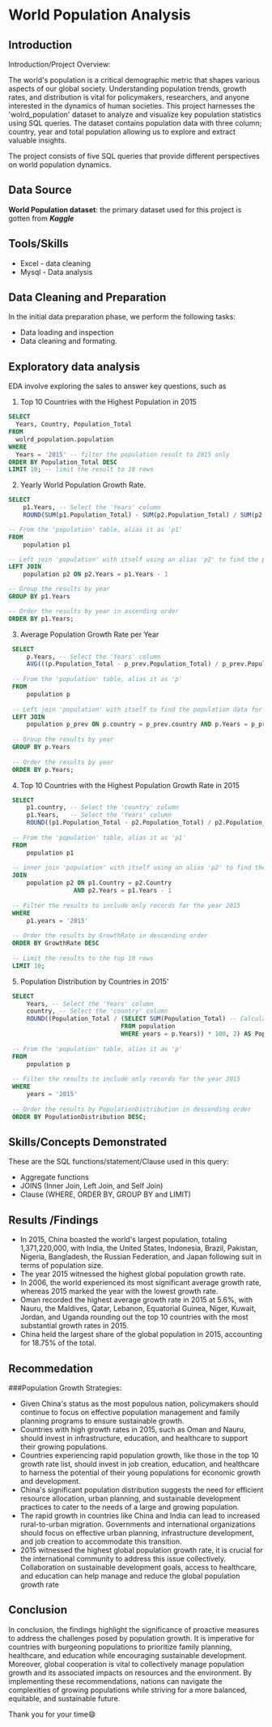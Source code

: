 # World Population Analysis 

## Introduction

Introduction/Project Overview:

The world's population is a critical demographic metric that shapes various aspects of our global society. Understanding population trends, growth rates, and distribution is vital for policymakers, researchers, and anyone interested in the dynamics of human societies. This project harnesses the 'wolrd_population' dataset to analyze and visualize key population statistics using SQL queries. The dataset contains population data with three column; country, year and total population allowing us to explore and extract valuable insights.

The project consists of five SQL queries that provide different perspectives on world population dynamics.


## Data Source
**World Population dataset**: the primary dataset used for this project is gotten from **_Kaggle_**


## Tools/Skills
 
- Excel - data cleaning
- Mysql - Data analysis


## Data Cleaning and Preparation
In the initial data preparation phase, we perform the following tasks:
- Data loading and inspection
- Data cleaning and formating.



## Exploratory data analysis

 EDA involve exploring the sales to answer key questions, such as

1. Top 10 Countries with the Highest Population in 2015
  ```SQL
SELECT 
    Years, Country, Population_Total
FROM
    wolrd_population.population
WHERE
    Years = '2015' -- filter the population result to 2015 only 
ORDER BY Population_Total DESC
LIMIT 10; -- limit the result to 10 rows
```

2. Yearly World Population Growth Rate.
```SQL
SELECT
    p1.Years, -- Select the 'Years' column
    ROUND(SUM(p1.Population_Total) - SUM(p2.Population_Total) / SUM(p2.Population_Total) * 100, 2) AS WorldGrowthRate -- Calculate the world's population growth rate and round to two decimal places

-- From the 'population' table, alias it as 'p1'
FROM
    population p1

-- Left join 'population' with itself using an alias 'p2' to find the population data for the previous year
LEFT JOIN
    population p2 ON p2.Years = p1.Years - 1 

-- Group the results by year
GROUP BY p1.Years

-- Order the results by year in ascending order
ORDER BY p1.Years;
```

   
3. Average Population Growth Rate per Year
```SQL
 SELECT
     p.Years, -- Select the 'Years' column
     AVG(((p.Population_Total - p_prev.Population_Total) / p_prev.Population_Total) * 100) AS AvgGrowthRate -- Calculate the average growth rate
 
 -- From the 'population' table, alias it as 'p'
 FROM
     population p
 
 -- Left join 'population' with itself to find the population data for the previous year
 LEFT JOIN
     population p_prev ON p.country = p_prev.country AND p.Years = p_prev.Years + 1
 
 -- Group the results by year
 GROUP BY p.Years
 
 -- Order the results by year
 ORDER BY p.Years;
 ```


4. Top 10 Countries with the Highest Population Growth Rate in 2015
```SQL
 SELECT
     p1.country, -- Select the 'country' column
     p1.Years,   -- Select the 'Years' column
     ROUND((p1.Population_Total - p2.Population_Total) / p2.Population_Total * 100, 2) AS GrowthRate -- Calculate the growth rate with two decimal places
 
 -- From the 'population' table, alias it as 'p1'
 FROM
     population p1
 
 -- inner join 'population' with itself using an alias 'p2' to find the population data for the previous year
 JOIN
     population p2 ON p1.Country = p2.Country
                  AND p2.Years = p1.Years - 1
 
 -- Filter the results to include only records for the year 2015
 WHERE
     p1.years = '2015'
 
 -- Order the results by GrowthRate in descending order
 ORDER BY GrowthRate DESC
 
 -- Limit the results to the top 10 rows
 LIMIT 10;
```
 
5. Population Distribution by Countries in 2015'
```SQL
 SELECT
     Years, -- Select the 'Years' column
     country, -- Select the 'country' column
     ROUND((Population_Total / (SELECT SUM(Population_Total) -- Calculate the population distribution with two decimal places
                               FROM population
                               WHERE years = p.Years)) * 100, 2) AS PopulationDistribution
 
 -- From the 'population' table, alias it as 'p'
 FROM
     population p
 
 -- Filter the results to include only records for the year 2015
 WHERE
     years = '2015'
 
 -- Order the results by PopulationDistribution in descending order
 ORDER BY PopulationDistribution DESC;
```



## Skills/Concepts Demonstrated
  These are the SQL functions/statement/Clause used in this query:
  - Aggregate functions
  - JOINS (Inner Join, Left Join, and Self Join)
  - Clause (WHERE, ORDER BY, GROUP BY and LIMIT)


## Results /Findings
- In 2015, China boasted the world's largest population, totaling 1,371,220,000, with India, the United States, Indonesia, Brazil, Pakistan, Nigeria, Bangladesh, the Russian Federation, and Japan following suit in terms of population size.
- The year 2015 witnessed the highest global population growth rate.
- In 2006, the world experienced its most significant average growth rate, whereas 2015 marked the year with the lowest growth rate.
- Oman recorded the highest average growth rate in 2015 at 5.6%, with Nauru, the Maldives, Qatar, Lebanon, Equatorial Guinea, Niger, Kuwait, Jordan, and Uganda rounding out the top 10 countries with the most substantial growth rates in 2015.
- China held the largest share of the global population in 2015, accounting for 18.75% of the total.
  
## Recommedation

###Population Growth Strategies:

- Given China's status as the most populous nation, policymakers should continue to focus on effective population management and family planning programs to ensure sustainable growth.
- Countries with high growth rates in 2015, such as Oman and Nauru, should invest in infrastructure, education, and healthcare to support their growing populations.
- Countries experiencing rapid population growth, like those in the top 10 growth rate list, should invest in job creation, education, and healthcare to harness the potential of their young populations for economic growth and development.
- China's significant population distribution suggests the need for efficient resource allocation, urban planning, and sustainable development practices to cater to the needs of a large and growing population.
- The rapid growth in countries like China and India can lead to increased rural-to-urban migration. Governments and international organizations should focus on effective urban planning, infrastructure development, and job creation to accommodate this transition.
- 2015 witnessed the highest global population growth rate, it is crucial for the international community to address this issue collectively. Collaboration on sustainable development goals, access to healthcare, and education can help manage and reduce the global population growth rate

## Conclusion
In conclusion, the findings highlight the significance of proactive measures to address the challenges posed by population growth. It is imperative for countries with burgeoning populations to prioritize family planning, healthcare, and education while encouraging sustainable development. Moreover, global cooperation is vital to collectively manage population growth and its associated impacts on resources and the environment. By implementing these recommendations, nations can navigate the complexities of growing populations while striving for a more balanced, equitable, and sustainable future.

Thank you for your time😄
